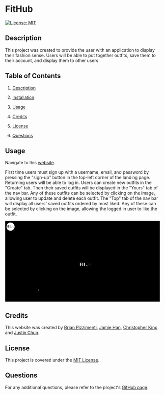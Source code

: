 # FitHub

[![License: MIT](https://img.shields.io/badge/License-MIT-yellow.svg)](#license)

## Description

This project was created to provide the user with an application to display their fashion sense. Users will be able to put together outfits, save them to their account, and display them to other users.

## Table of Contents

1. [Description](#description)

2. [Installation](#installation)

3. [Usage](#usage)

4. [Credits](#credits)

5. [License](#license)

6. [Questions](#questions)


## Usage

Navigate to this [website](https://morning-ravine-18715-2df03199dbf8.herokuapp.com/).

First time users must sign up with a username, email, and password by pressing the "sign-up" button in the top-left corner of the landing page. Returning users will be able to log in. Users can create new outfits in the "Create" tab. Then their saved outfits will be displayed in the "Yours" tab of the nav bar. Any of these outfits can be selected by clicking on the image, allowing user to update and delete each outfit. The "Top" tab of the nav bar will display all users' saved outfits ordered by most liked. Any of these can be selected by clicking on the image, allowing the logged in user to like the outfit.

![Landing Page Gif](./images/FitHub.gif)

## Credits

This website was created by [Brian Pizzimenti](https://github.com/BrianPizz), [Jamie Han](https://github.com/jamu-bu/), [Christopher King](https://github.com/theekidspex), and [Justin Chun](https://github.com/jnc444xd).

## License

This project is covered under the [MIT License](https://choosealicense.com/licenses/mit/).

## Questions

For any additional questions, please refer to the project's [GitHub page](https://github.com/BrianPizz/fithub).
